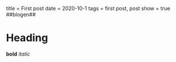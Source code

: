 title = First post
date = 2020-10-1
tags = first post, post
show = true
##blogen##

# Heading
**bold**
*italic*
